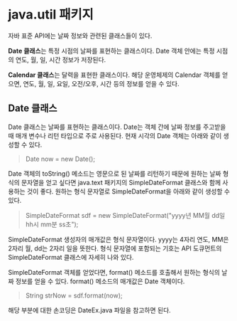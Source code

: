 # java.util 패키지 
자바 표준 API에는 날짜 정보와 관련된 클래스들이 있다.

**Date 클래스**는 특정 시점의 날짜를 표현하는 클래스이다. Date 객체 안에는 특정 시점의 연도, 월, 일, 시간 정보가 저장된다.

**Calendar 클래스**는 달력을 표현한 클래스이다. 해당 운영체제의 Calendar 객체를 얻으면, 연도, 월, 일, 요일, 오전/오후, 시간 등의 정보를 얻을 수 있다.

## Date 클래스
Date 클래스는 날짜를 표현하는 클래스이다. Date는 객체 간에 날짜 정보를 주고받을 때 매개 변수나 리턴 타입으로 주로 사용된다. 현재 시각의 Date 객체는 아래와 같이 생성할 수 있다.

> Date now = new Date();

Date 객체의 toString() 메소드는 영문으로 된 날짜를 리턴하기 때문에 원하는 날짜 형식의 문자열을 얻고 싶다면 java.text 패키지의 SimpleDateFormat 클래스와 함께 사용하는 것이 좋다. 원하는 형식 문자열로 SimpleDateFormat을 아래와 같이 생성할 수 있다.

> SimpleDateFormat sdf = new SimpleDateFormat("yyyy년 MM월 dd일 hh시 mm분 ss초");

SimpleDateFormat 생성자의 매개값은 형식 문자열이다. yyyy는 4자리 연도, MM은 2자리 월, dd는 2자리 일을 뜻한다. 형식 문자열에 포함되는 기호는 API 도큐먼트의 SimpleDateFormat 클래스에 자세히 나와 있다.

SimpleDateFormat 객체를 얻었다면, format() 메소드를 호출해서 원하는 형식의 날짜 정보를 얻을 수 있다. format() 메소드의 매개값은 Date 객체이다.

> String strNow = sdf.format(now);

해당 부분에 대한 손코딩은 DateEx.java 파일을 참고하면 된다.
